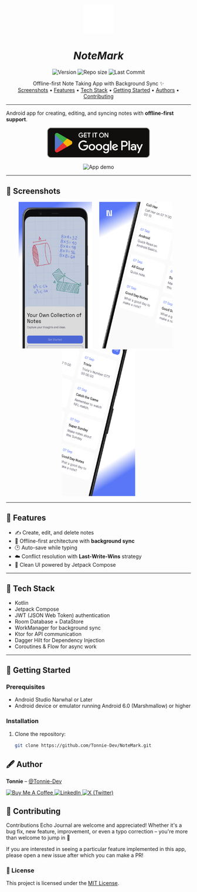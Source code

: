 <div align="center">
  <a href="#">
    <img src="./readme-assets/screenshots/icon.png" alt="Logo" width="80" height="80">
  </a>

<h1 align="center">
<b><i>NoteMark</i></b>
</h1>

<p align="center">
  <img src="https://img.shields.io/badge/version-1.0.0-blue?style=for-the-badge" alt="Version"/>
  <img src="https://img.shields.io/github/repo-size/Tonnie-Dev/NoteMark?style=for-the-badge" alt="Repo size"/>
  <img src="https://img.shields.io/github/last-commit/Tonnie-Dev/NoteMark?style=for-the-badge" alt="Last Commit"/>
</p>

<p align="center">
  Offline-first Note Taking App with Background Sync ✨
  <br />
  <a href="#-screenshots">Screenshots</a> •
  <a href="#-features">Features</a> •
  <a href="#-tech-stack">Tech Stack</a> •
  <a href="#-getting-started">Getting Started</a> •
  <a href="#️-authors">Authors</a> •
  <a href="#-contributing">Contributing</a>
</p>
</div>

---

Android app for creating, editing, and syncing notes with **offline-first support**.  


<p align="center">
  <!-- Google Play badge -->
  <a href="https://play.google.com/store/apps/details?id=com.tonyxlab.notemark" target="_blank">
    <img alt="Get it on Google Play" src="./readme-assets/screenshots/google_badge.png" width="280" />
  </a>
</p>
<p align="center">
  <!-- Demo GIF -->
  <img src="./readme-assets/gif/demo.gif" width="364" alt="App demo" />
</p>

---

## 📸 Screenshots

<p align="center">
<img width="200" height="400" src="./readme-assets/screenshots/screen_1.png"> &nbsp;&nbsp;&nbsp;
<img width="200" height="400" src="./readme-assets/screenshots/screen_2.png"> &nbsp;&nbsp;&nbsp;
<img width="200" height="400" src="./readme-assets/screenshots/screen_3.png"> 
</p>

---

## 📱 Features

- ✍️ Create, edit, and delete notes  
- 🔄 Offline-first architecture with **background sync**  
- 🕑 Auto-save while typing  
- ☁️ Conflict resolution with **Last-Write-Wins** strategy  
- 🎨 Clean UI powered by Jetpack Compose  

---

## 🚀 Tech Stack

- Kotlin  
- Jetpack Compose  
- JWT (JSON Web Token) authentication
- Room Database + DataStore  
- WorkManager for background sync  
- Ktor for API communication  
- Dagger Hilt for Dependency Injection  
- Coroutines & Flow for async work  

---

## 🧰 Getting Started

### Prerequisites
- Android Studio Narwhal or Later 
- Android device or emulator running Android 6.0 (Marshmallow) or higher  

### Installation
1. Clone the repository:
   ```sh
   git clone https://github.com/Tonnie-Dev/NoteMark.git


## 🖋️ Author

**Tonnie** – [@Tonnie-Dev](https://github.com/Tonnie-Dev)

<p align="left">
 <a href="https://www.buymeacoffee.com/AgVrgB4N3r" target="_blank">
    <img height="40" src="https://www.buymeacoffee.com/assets/img/custom_images/orange_img.png" alt="Buy Me A Coffee" />
  </a>
  <a href="https://www.linkedin.com/in/antony-muchiri/" target="_blank">
    <img height="40" src="https://img.shields.io/badge/LinkedIn-0077B5?style=for-the-badge&logo=linkedin&logoColor=white" alt="LinkedIn" />
  </a>
  <a href="https://twitter.com/Tonnie_Dev" target="_blank">
    <img height="40" src="https://img.shields.io/badge/X-1DA1F2?style=for-the-badge&logo=twitter&logoColor=white" alt="X (Twitter)" />
  </a>
</p>







## 🛂 Contributing

Contributions Echo Journal are welcome and appreciated! Whether it's a bug fix, new feature, improvement, or even a typo correction – you're more than welcome to jump in 🚀

If you are interested in seeing a particular feature implemented in this app, please open a new issue after which you can make a PR!

### 📜 License

This project is licensed under the [MIT License](./readme-assets/LICENSE).
